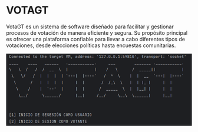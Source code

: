 # VOTAGT

VotaGT es un sistema de software diseñado para facilitar y gestionar procesos de votación de manera eficiente y segura.
Su propósito principal es ofrecer una plataforma confiable para llevar a cabo diferentes tipos de votaciones, desde
elecciones políticas hasta encuestas comunitarias.

![votagt-banner](images/votagt_login.png)
